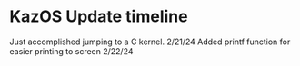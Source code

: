 # KazOS Update timeline
Just accomplished jumping to a C kernel. 2/21/24
Added printf function for easier printing to screen 2/22/24